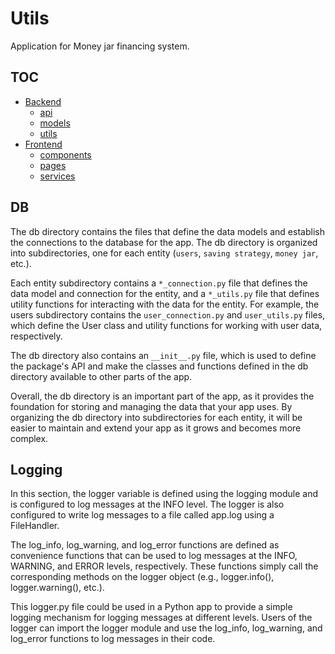 # Utils
Application for Money jar financing system.

## TOC

- [Backend](/backend/README.md)
    - [api](/backend/api/README.md)
    - [models](/backend/models/README.md)
    - [utils](/backend/utils/README.md) 
- [Frontend](/frontend/README.md)
    - [components](/frontend/src/components/README.md)
    - [pages](/frontend/src/pages/README.md)
    - [services](/frontend/src/services/README.md)


## DB

The db directory contains the files that define the data models and establish the connections to the database for the app. The db directory is organized into subdirectories, one for each entity (`users`, `saving strategy`, `money jar`, etc.).

Each entity subdirectory contains a `*_connection.py` file that defines the data model and connection for the entity, and a `*_utils.py` file that defines utility functions for interacting with the data for the entity. For example, the users subdirectory contains the `user_connection.py` and `user_utils.py` files, which define the User class and utility functions for working with user data, respectively.

The db directory also contains an `__init__.py` file, which is used to define the package's API and make the classes and functions defined in the db directory available to other parts of the app.

Overall, the db directory is an important part of the app, as it provides the foundation for storing and managing the data that your app uses. By organizing the db directory into subdirectories for each entity, it will be easier to maintain and extend your app as it grows and becomes more complex.

## Logging

In this section, the logger variable is defined using the logging module and is configured to log messages at the INFO level. The logger is also configured to write log messages to a file called app.log using a FileHandler.

The log_info, log_warning, and log_error functions are defined as convenience functions that can be used to log messages at the INFO, WARNING, and ERROR levels, respectively. These functions simply call the corresponding methods on the logger object (e.g., logger.info(), logger.warning(), etc.).

This logger.py file could be used in a Python app to provide a simple logging mechanism for logging messages at different levels. Users of the logger can import the logger module and use the log_info, log_warning, and log_error functions to log messages in their code.